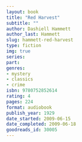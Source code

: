 ```yaml
---
layout: book
title: "Red Harvest"
subtitle: ""
author: Dashiell Hammett
author_last: Hammett
slug: hammett-red-harvest
type: fiction
img: true
series: 
part: 
genres:
- mystery
- classics
- crime
isbn: 9780752852614
rating: 4
pages: 224
format: audiobook
publish_year: 1929
date_started: 2009-06-15
date_completed: 2009-06-18
goodreads_id: 30005
---
```

